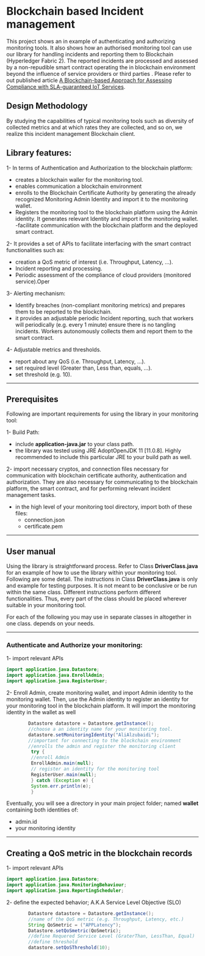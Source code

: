 # Blockchain based Incident management
This project shows an in example of authenticating and authorizing monitoring tools. It also shows how an authorised monitoring tool can use our library for handling incidents and reporting them to Blockchain (Hyperledger Fabric 2). The reported incidents are processed and assessed by a non-repudible smart contract operating the in blockchain environment beyond the influence of service providers or third parties . Please refer to out published article [A Blockchain-based Approach for Assessing Compliance with SLA-guaranteed IoT Services](https://ieeexplore.ieee.org/document/9192398).

## Design Methodology
By studying the capabilities of typical monitoring tools such as diversity of collected metrics and at which rates they are collected, and so on, we realize this incident management Blockchain client.  

## Library features:
1- In terms of Authentication and Authorization to the blockchain platform:
- creates a blockchain waller for the monitoring tool.
- enables communication a blockchain environment
- enrolls to the Blockchain Certificate Authority by generating the already recognized Monitoring Admin Identity and import it to the monitoring wallet.
- Registers the monitoring tool to the blockchain platform using the Admin identity. It generates relevant Identity and import it the monitoring wallet.
-facilitate communication with the blockchain platform and the deployed smart contract. 

2- It provides a set of APIs to facilitate interfacing with the smart contract functionalities such as:
- creation a QoS metric of interest (i.e. Throughput, Latency, ...).
- Incident reporting and processing.
- Periodic assessment of the compliance of cloud providers (monitored service).Oper

3- Alerting mechanism:
- Identify breaches (non-compliant monitoring metrics) and prepares them to be reported to the blockchain.
- it provides an adjustable periodic Incident reporting, such that workers will periodically (e.g. every 1 minute) ensure there is no tangling incidents. Workers autonomously collects them and report them to the smart contract.

4- Adjustable metrics and thresholds.
- report about any QoS (i.e. Throughput, Latency, ...).
- set required level (Greater than, Less than, equals, ...).
- set threshold (e.g. 10).
-----
## Prerequisites
Following are important requirements for using the library in your monitoring tool: 
 
1- Build Path: 
- include **application-java.jar** to your class path.
- the library was tested using JRE AdoptOpenJDK 11 [11.0.8]. Highly recommended to include this particular JRE to your build path as well.

2- import necessary cryptos, and connection files necessary for communication with blockchain certificate authority, authentication and authorization. They are also necessary for communicating to the blockchain platform, the smart contract, and for performing relevant incident management tasks.
- in the high level of your monitoring tool directory, import both of these files:
    * connection.json
    * certificate.pem

----
## User manual
Using the library is straightforward process. Refer to Class **DriverClass.java** for an example of how to use the library within your monitoring tool. Following are some detail. The instructions in Class **DriverClass.java** is only and example for testing purposes. It is not meant to be conclusive or be run within the same class. Different instructions perform different functionalities. Thus, every part of the class should be placed wherever suitable in your monitoring tool. 

For each of the following you may use in separate classes in altogether in one class. depends on your needs.

------
### Authenticate and Authorize your monitoring:
1- import relevant APIs
```java
import application.java.Datastore;
import application.java.EnrollAdmin;
import application.java.RegisterUser;
```
2- Enroll Admin, create monitoring wallet, and import Admin identity to the monitoring wallet. Then, use the Admin identity to register an identity for your monitoring tool in the blockchain platform. It will import the monitoring identity in the wallet as well

```java
        Datastore datastore = Datastore.getInstance();
        //choose a an identity name for your monitoring tool.
        datastore.setMonitoringIdentity("AliAlzubaidi");
        //important for connecting to the blockchain environment
        //enrolls the admin and register the monitoring client
         try {
         //enroll Admin
         EnrollAdmin.main(null);
         // register an identity for the monitoring tool
         RegisterUser.main(null);
         } catch (Exception e) {
         System.err.println(e);
         }
```

Eventually, you will see a directory in your main project folder; named **wallet** containing both identities of:
- admin.id
- your monitoring identity

---
## Creating a QoS metric in the blockchain records
1- import relevant APIs
```java
import application.java.Datastore;
import application.java.MonitoringBehaviour;
import application.java.ReportingScheduler;
```
2- define the expected behavior; A.K.A Service Level Objective (SLO)
```java
        Datastore datastore = Datastore.getInstance();
        //name of the QoS metric (e.g. Throughput, Latency, etc.)
        String QoSmetric = ("APPLatency");
        Datastore.setQoSmetric(QoSmetric);
        //define Requered Service Level (GraterThan, LessThan, Equal)
        //define threshold
        datastore.setQoSThreshold(10);

```






 
